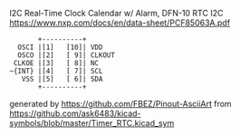 I2C Real-Time Clock Calendar w/ Alarm, DFN-10
RTC I2C
https://www.nxp.com/docs/en/data-sheet/PCF85063A.pdf


	       +----------+
	  OSCI |[1]   [10]| VDD
	  OSCO |[2]   [ 9]| CLKOUT
	 CLKOE |[3]   [ 8]| NC
	~{INT} |[4]   [ 7]| SCL
	   VSS |[5]   [ 6]| SDA
	       +----------+


generated by https://github.com/FBEZ/Pinout-AsciiArt from https://github.com/ask6483/kicad-symbols/blob/master/Timer_RTC.kicad_sym